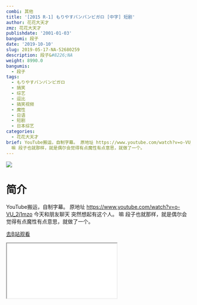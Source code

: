 ```yaml
---
combi: 其他
title: '[2015 R-1] もりやすバンバンビガロ [中字] 短剧'
author: 花花大天才
zmz: 花花大天才
publishdate: '2001-01-03'
bangumi: 段子
date: '2019-10-10'
slug: 2019-05-17-NA-52680259
description: 段子&#8226;NA
weight: 8990.0
bangumis:
  - 段子
tags:
  - もりやすバンバンビガロ
  - 搞笑
  - 综艺
  - 逗比
  - 搞笑视频
  - 魔性
  - 日语
  - 短剧
  - 日本综艺
categories:
  - 花花大天才
brief: YouTube搬运，自制字幕。 原地址 https://www.youtube.com/watch?v=o-VU_2j1mzo 今天和朋友聊天 突然想起有这个人。
  嘛 段子也就那样，就是偶尔会觉得有点魔性有点意思，就做了一个。
---
```

![](https://raw.githubusercontent.com/tcgriffith/owaraisite/master/static/tmpimg/5effa74dffe7d7638a13bca95bf186fa4295d573.jpg.480.jpg)
# 简介  
YouTube搬运，自制字幕。
原地址 https://www.youtube.com/watch?v=o-VU_2j1mzo
今天和朋友聊天 突然想起有这个人。
嘛  段子也就那样，就是偶尔会觉得有点魔性有点意思，就做了一个。  

[去B站观看](https://www.bilibili.com/video/av52680259/)
<div class ="resp-container"><iframe class="testiframe" src="//player.bilibili.com/player.html?aid=52680259"", scrolling="no", allowfullscreen="true" > </iframe></div> 
